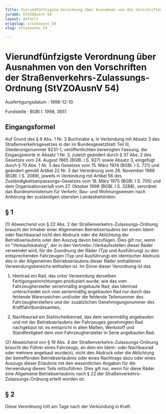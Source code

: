 ```yaml
---
Title: Vierundfünfzigste Verordnung über Ausnahmen von den Vorschriften der Straßenverkehrs-Zulassungs-Ordnung
jurabk: StVZOAusnV 54
layout: default
origslug: stvzoausnv_54
slug: stvzoausnv_54

---
```


# Vierundfünfzigste Verordnung über Ausnahmen von den Vorschriften der Straßenverkehrs-Zulassungs-Ordnung (StVZOAusnV 54)

Ausfertigungsdatum
:   1998-12-10

Fundstelle
:   BGBl I: 1998, 3651



## Eingangsformel

Auf Grund des § 6 Abs. 1 Nr. 3 Buchstabe a, in Verbindung mit Absatz 3
des Straßenverkehrsgesetzes in der im Bundesgesetzblatt Teil III,
Gliederungsnummer 9231-1, veröffentlichten bereinigten Fassung, die
Eingangsworte in Absatz 1 Nr. 3, zuletzt geändert durch § 37 Abs. 2
des Gesetzes vom 24. August 1965 (BGBl. I S. 927) sowie Absatz 3,
eingefügt durch § 70 Abs. 1 Nr. 3 des Gesetzes vom 15. März 1974
(BGBl. I S. 721) und geändert gemäß Artikel 22 Nr. 3 der Verordnung
vom 26. November 1986 (BGBl. I S. 2089), jeweils in Verbindung mit
Artikel 56 des Zuständigkeitsanpassungs-Gesetzes vom 18. März 1975
(BGBl. I S. 705) und dem Organisationserlaß vom 27. Oktober 1998
(BGBl. I S. 3288), verordnet das Bundesministerium für Verkehr, Bau-
und Wohnungswesen nach Anhörung der zuständigen obersten
Landesbehörden:


## § 1

(1) Abweichend von § 22 Abs. 2 der Straßenverkehrs-Zulassungs-Ordnung
braucht der Inhaber einer Allgemeinen Betriebserlaubnis bei einem
Ident- oder Nachbaurad nicht den Abdruck oder die Ablichtung der
Betriebserlaubnis oder den Auszug davon beizufügen. Dies gilt nur,
wenn im "Verkaufskatalog", der in den Vertriebs-/Verkaufsstellen
dieser Räder verwendet wird, für die Zuordnung der Räder (Typ und
Ausführung) zu den entsprechenden Fahrzeugen (Typ und Ausführung) ein
identischer Abdruck des in der Allgemeinen Betriebserlaubnis dieser
Räder enthaltenen Verwendungsbereichs enthalten ist. Im Sinne dieser
Verordnung ist das

1.  Identrad ein Rad, das unter Verwendung derselben
    Fertigungseinrichtungen produziert wurde, wie das vom
    Fahrzeughersteller serienmäßig angebaute Rad; das Identrad
    unterscheidet sich vom serienmäßig angebauten Rad nur durch das
    fehlende Warenzeichen und/oder die fehlende Teilenummer des
    Fahrzeugherstellers und der zusätzlichen Genehmigungsnummer des
    Kraftfahrtbundesamtes,


2.  Nachbaurad ein Stahlscheibenrad, das dem serienmäßig angebauten und
    mit der Betriebserlaubnis
    der                    Fahrzeuges genehmigten Rad nachgebaut ist; es
    entspricht in allen Maßen, Werkstoff und Standfestigkeit dem vom
    Fahrzeughersteller in Serie angebauten Rad.




(2) Abweichend von § 19 Abs. 4 der Straßenverkehrs-Zulassungs-Ordnung
braucht der Führer eines Fahrzeugs, an dem ein Ident- oder Nachbaurad
oder mehrere angebaut wurde(n), nicht den Abdruck oder die Ablichtung
der betreffenden Betriebserlaubnis oder eines Nachtrags dazu oder
eines Auszugs dieser Erlaubnis mit den wesentlichen Angaben für die
Verwendung dieses Teils mitzuführen. Dies gilt nur, wenn für diese
Räder eine Allgemeine Betriebserlaubnis nach § 22 der Straßenverkehrs-
Zulassungs-Ordnung erteilt worden ist.


## § 2

Diese Verordnung tritt am Tage nach der Verkündung in Kraft.

